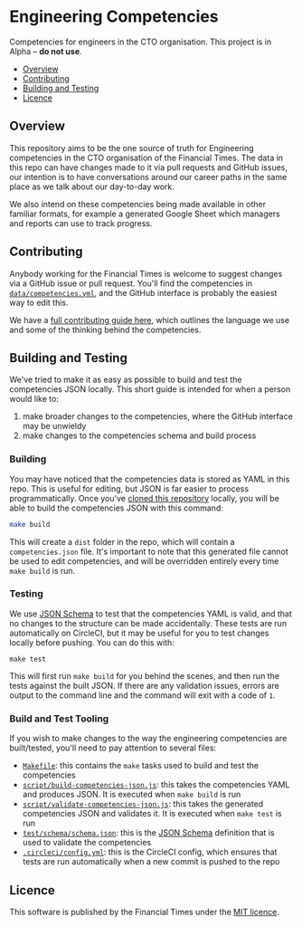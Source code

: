 
# Engineering Competencies

Competencies for engineers in the CTO organisation. This project is in Alpha – **do not use**.

  - [Overview](#overview)
  - [Contributing](#contributing)
  - [Building and Testing](#building-and-testing)
  - [Licence](#licence)


## Overview

This repository aims to be the one source of truth for Engineering competencies in the CTO organisation of the Financial Times. The data in this repo can have changes made to it via pull requests and GitHub issues, our intention is to have conversations around our career paths in the same place as we talk about our day-to-day work.

We also intend on these competencies being made available in other familiar formats, for example a generated Google Sheet which managers and reports can use to track progress.


## Contributing

Anybody working for the Financial Times is welcome to suggest changes via a GitHub issue or pull request. You'll find the competencies in [`data/competencies.yml`](data/competencies.yml), and the GitHub interface is probably the easiest way to edit this.

We have a [full contributing guide here](CONTRIBUTING.md), which outlines the language we use and some of the thinking behind the competencies.


## Building and Testing

We've tried to make it as easy as possible to build and test the competencies JSON locally. This short guide is intended for when a person would like to:

  1. make broader changes to the competencies, where the GitHub interface may be unwieldy
  2. make changes to the competencies schema and build process

### Building

You may have noticed that the competencies data is stored as YAML in this repo. This is useful for editing, but JSON is far easier to process programmatically. Once you've [cloned this repository](https://help.github.com/articles/cloning-a-repository/) locally, you will be able to build the competencies JSON with this command:

```sh
make build
```

This will create a `dist` folder in the repo, which will contain a `competencies.json` file. It's important to note that this generated file cannot be used to edit competencies, and will be overridden entirely every time `make build` is run.

### Testing

We use [JSON Schema](https://json-schema.org/) to test that the competencies YAML is valid, and that no changes to the structure can be made accidentally. These tests are run automatically on CircleCI, but it may be useful for you to test changes locally before pushing. You can do this with:

```
make test
```

This will first run `make build` for you behind the scenes, and then run the tests against the built JSON. If there are any validation issues, errors are output to the command line and the command will exit with a code of `1`.

### Build and Test Tooling

If you wish to make changes to the way the engineering competencies are built/tested, you'll need to pay attention to several files:

  - [`Makefile`](Makefile): this contains the `make` tasks used to build and test the competencies
  - [`script/build-competencies-json.js`](script/build-competencies-json.js): this takes the competencies YAML and produces JSON. It is executed when `make build` is run
  - [`script/validate-competencies-json.js`](script/validate-competencies-json.js): this takes the generated competencies JSON and validates it. It is executed when `make test` is run
  - [`test/schema/schema.json`](test/schema/schema.json): this is the [JSON Schema](https://json-schema.org/) definition that is used to validate the competencies
  - [`.circleci/config.yml`](.circleci/config.yml): this is the CircleCI config, which ensures that tests are run automatically when a new commit is pushed to the repo


## Licence

This software is published by the Financial Times under the [MIT licence](http://opensource.org/licenses/MIT).
